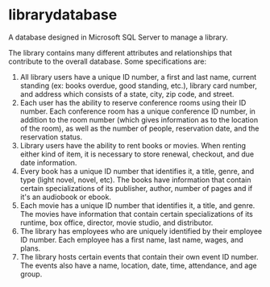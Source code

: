 # librarydatabase
A database designed in Microsoft SQL Server to manage a library. 

The library contains many different attributes and relationships that contribute to the overall database. Some specifications are:
1. All library users have a unique ID number, a first and last name, current standing (ex: books 
overdue, good standing, etc.), library card number, and address which consists of a state, city, zip 
code, and street.
2. Each user has the ability to reserve conference rooms using their ID number. Each conference 
room has a unique conference ID number, in addition to the room number (which gives 
information as to the location of the room), as well as the number of people, reservation date, and 
the reservation status. 
3. Library users have the ability to rent books or movies. When renting either kind of item, it is 
necessary to store renewal, checkout, and due date information. 
4. Every book has a unique ID number that identifies it, a title, genre, and type (light novel, novel, 
etc). The books have information that contain certain specializations of its publisher, author, 
number of pages and if it's an audiobook or ebook. 
5. Each movie has a unique ID number that identifies it, a title, and genre. The movies have 
information that contain certain specializations of its runtime, box office, director, movie studio, 
and distributor. 
6. The library has employees who are uniquely identified by their employee ID number. Each 
employee has a first name, last name, wages, and plans.
7. The library hosts certain events that contain their own event ID number. The events also have a 
name, location, date, time, attendance, and age group. 

